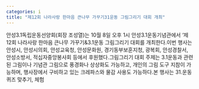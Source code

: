 ```yaml
---
categories: i
title: "제12회 나라사랑 한마음 큰나무 가꾸기31운동 그림그리기 대회 개최"
---
```

안성3.1독립운동선양회(회장 조성열)는 10월 8일 오후 1시 안성3.1운동기념관에서 ‘제12회 나라사랑 한마음 큰나무 가꾸기&3.1운동 그림그리기 대회를 개최한다.이번 행사는 안성시, 안성시의회, 안성교육청, 안성문화원, 경기동부보훈지청, 광복회, 안성경찰서, 안성소방서, 적십자중앙봉사회 등에서 후원했다.그림그리기 대회 주제는 3.1운동과 관련된 그림이나 기념관 그림으로 풍경화나 상상화도 가능하고, 개인의 그림 도구 지참이 가능하며, 행사장에서 구비하고 있는 크레파스와 물감 사용도 가능하다.본 행사는 31.운동 퀴즈 맞추기, 체험
